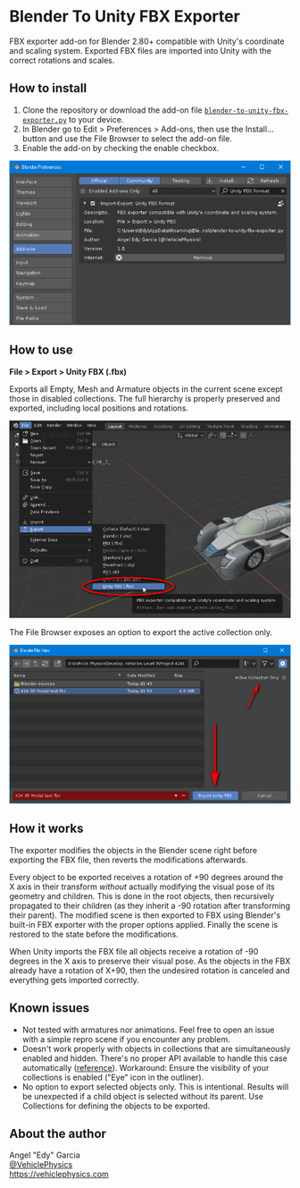 
# Blender To Unity FBX Exporter

FBX exporter add-on for Blender 2.80+ compatible with Unity's coordinate and scaling system. Exported FBX files are imported into Unity with the correct rotations and scales.

## How to install

1. Clone the repository or download the add-on file [`blender-to-unity-fbx-exporter.py`](/blender-to-unity-fbx-exporter.py) to your device.
2. In Blender go to Edit > Preferences > Add-ons, then use the Install… button and use the File Browser to select the add-on file.
3. Enable the add-on by checking the enable checkbox.

<p align="center">
<img src="/img/blender-to-unity-fbx-exporter-addon.png" alt="Blender To Unity FBX Exporter Add-On">
</p>

## How to use

**File > Export > Unity FBX (.fbx)**

Exports all Empty, Mesh and Armature objects in the current scene except those in disabled collections. The full hierarchy is properly preserved and exported, including local positions and rotations.

<p align="center">
<img src="/img/blender-to-unity-fbx-exporter-menu.png" alt="Blender To Unity FBX Exporter Menu">
</p>

The File Browser exposes an option to export the active collection only.

<p align="center">
<img src="/img/blender-to-unity-fbx-exporter-options.png" alt="Blender To Unity FBX Exporter Options">
</p>

## How it works

The exporter modifies the objects in the Blender scene right before exporting the FBX file, then reverts the modifications afterwards. 

Every object to be exported receives a rotation of +90 degrees around the X axis in their transform _without_ actually modifying the visual pose of its geometry and children. This is done in the root objects, then recursively propagated to their children (as they inherit a -90 rotation after transforming their parent). The modified scene is then exported to FBX using Blender's built-in FBX exporter with the proper options applied. Finally the scene is restored to the state before the modifications.

When Unity imports the FBX file all objects receive a rotation of -90 degrees in the X axis to preserve their visual pose. As the objects in the FBX already have a rotation of X+90, then the undesired rotation is canceled and everything gets imported correctly.

## Known issues

- Not tested with armatures nor animations. Feel free to open an issue with a simple repro scene if you encounter any problem.
- Doesn't work properly with objects in collections that are simultaneously enabled and hidden. There's no proper API available to handle this case automatically ([reference](https://devtalk.blender.org/t/what-object-property-does-bpy-ops-object-hide-view-set-actually-toggle/4517/7)). Workaround: Ensure the visibility of your collections is enabled ("Eye" icon in the outliner).
- No option to export selected objects only. This is intentional. Results will be unexpected if a child object is selected without its parent. Use Collections for defining the objects to be exported.

## About the author

Angel "Edy" Garcia<br>
[@VehiclePhysics](https://twitter.com/VehiclePhysics)<br>
https://vehiclephysics.com

